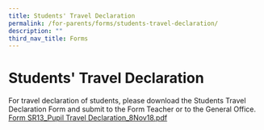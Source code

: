 ```yaml
---
title: Students' Travel Declaration
permalink: /for-parents/forms/students-travel-declaration/
description: ""
third_nav_title: Forms
---
```

# **Students' Travel Declaration**

For travel declaration of students, please download the Students Travel Declaration Form and submit to the Form Teacher or to the General Office.   
[Form SR13_Pupil Travel Declaration_8Nov18.pdf](/files/Form%20SR13_Pupil%20Travel%20Declaration_8Nov18.pdf)